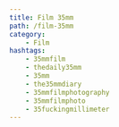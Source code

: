 ```yaml
---
title: Film 35mm
path: /film-35mm
category: 
    - Film
hashtags:
    - 35mmfilm
    - thedaily35mm
    - 35mm
    - the35mmdiary    
    - 35mmfilmphotography
    - 35mmfilmphoto
    - 35fuckingmillimeter
---
```

